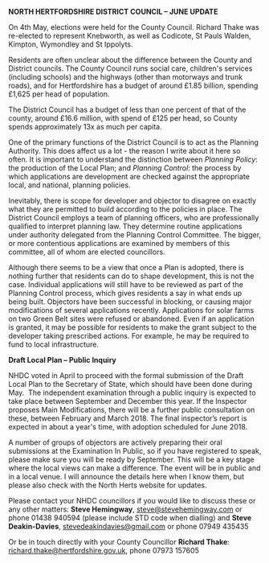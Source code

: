 **NORTH HERTFORDSHIRE DISTRICT COUNCIL – JUNE UPDATE**

On 4th May, elections were held for the County Council. Richard Thake was re-elected to represent Knebworth, as well as Codicote, St Pauls Walden, Kimpton, Wymondley and St Ippolyts. 

Residents are often unclear about the difference between the County and District councils. The County Council runs social care, children's services (including schools) and the highways (other than motorways and trunk roads), and for Hertfordshire has a budget of around £1.85 billion, spending £1,625 per head of population.

The District Council has a budget of less than one percent of that of the county, around £16.6 million, with spend of £125 per head, so County spends approximately 13x as much per capita.

One of the primary functions of the District Council is to act as the Planning Authority. This does affect us a lot - the reason I write about it here so often. It is important to understand the distinction between *Planning Policy*: the production of the Local Plan; and *Planning Control*: the process by which applications are development are checked against the appropriate local, and national, planning policies.

Inevitably, there is scope for developer and objector to disagree on exactly what they are permitted to build according to the policies in place. The District Council employs a team of planning officers, who are professionally qualified to interpret planning law. They determine routine applications under authority delegated from the Planning Control Committee. The bigger, or more contentious applications are examined by members of this committee, all of whom are elected councillors.

Although there seems to be a view that once a Plan is adopted, there is nothing further that residents can do to shape development, this is not the case. Individual applications will still have to be reviewed as part of the Planning Control process, which gives residents a say in what ends up being built. Objectors have been successful in blocking, or causing major modifications of several applications recently. Applications for solar farms on two Green Belt sites were refused or abandoned. Even if an application is granted, it may be possible for residents to make the grant subject to the developer taking prescribed actions. For example, he may be required to fund to local infrastructure.

**Draft Local Plan – Public Inquiry**

NHDC voted in April to proceed with the formal submission of the Draft Local Plan to the Secretary of State, which should have been done during May.  The independent examination through a public inquiry is expected to take place between September and December this year. If the Inspector proposes Main Modifications, there will be a further public consultation on these, between February and March 2018. The final inspector’s report is expected in about a year's time, with adoption scheduled for June 2018.

A number of groups of objectors are actively preparing their oral submissions at the Examination In Public, so if you have registered to speak, please make sure you will be ready by September. This will be a key stage where the local views can make a difference. The event will be in public and in a local venue. I will announce the details here when I know them, but please also check with the North Herts website for updates.

Please contact your NHDC councillors if you would like to discuss these or any other matters: **Steve Hemingway**, steve@stevehemingway.com or phone 01438 940594 (please include STD code when dialling) and **Steve Deakin-Davies**, stevedeakindavies@gmail.com or phone 07949 435435

Or be in touch directly with your County Councillor **Richard Thake**: richard.thake@hertfordshire.gov.uk, phone 07973 157605
